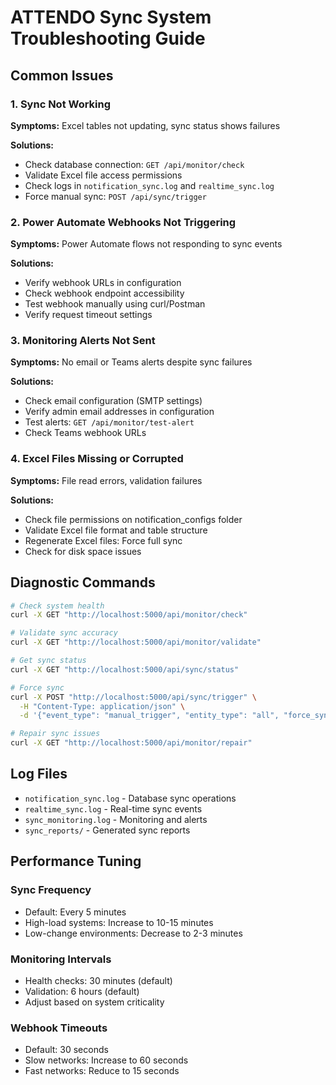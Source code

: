 # ATTENDO Sync System Troubleshooting Guide

## Common Issues

### 1. Sync Not Working
**Symptoms:** Excel tables not updating, sync status shows failures

**Solutions:**
- Check database connection: `GET /api/monitor/check`
- Validate Excel file access permissions
- Check logs in `notification_sync.log` and `realtime_sync.log`
- Force manual sync: `POST /api/sync/trigger`

### 2. Power Automate Webhooks Not Triggering
**Symptoms:** Power Automate flows not responding to sync events

**Solutions:**
- Verify webhook URLs in configuration
- Check webhook endpoint accessibility
- Test webhook manually using curl/Postman
- Verify request timeout settings

### 3. Monitoring Alerts Not Sent
**Symptoms:** No email or Teams alerts despite sync failures

**Solutions:**
- Check email configuration (SMTP settings)
- Verify admin email addresses in configuration
- Test alerts: `GET /api/monitor/test-alert`
- Check Teams webhook URLs

### 4. Excel Files Missing or Corrupted
**Symptoms:** File read errors, validation failures

**Solutions:**
- Check file permissions on notification_configs folder
- Validate Excel file format and table structure
- Regenerate Excel files: Force full sync
- Check for disk space issues

## Diagnostic Commands

```bash
# Check system health
curl -X GET "http://localhost:5000/api/monitor/check"

# Validate sync accuracy
curl -X GET "http://localhost:5000/api/monitor/validate"

# Get sync status
curl -X GET "http://localhost:5000/api/sync/status"

# Force sync
curl -X POST "http://localhost:5000/api/sync/trigger" \
  -H "Content-Type: application/json" \
  -d '{"event_type": "manual_trigger", "entity_type": "all", "force_sync": true}'

# Repair sync issues
curl -X GET "http://localhost:5000/api/monitor/repair"
```

## Log Files

- `notification_sync.log` - Database sync operations
- `realtime_sync.log` - Real-time sync events  
- `sync_monitoring.log` - Monitoring and alerts
- `sync_reports/` - Generated sync reports

## Performance Tuning

### Sync Frequency
- Default: Every 5 minutes
- High-load systems: Increase to 10-15 minutes
- Low-change environments: Decrease to 2-3 minutes

### Monitoring Intervals
- Health checks: 30 minutes (default)
- Validation: 6 hours (default)
- Adjust based on system criticality

### Webhook Timeouts
- Default: 30 seconds
- Slow networks: Increase to 60 seconds
- Fast networks: Reduce to 15 seconds
